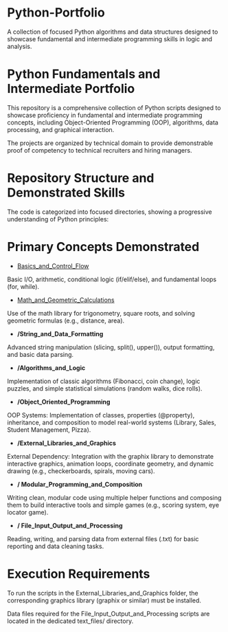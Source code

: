 # Python-Portfolio
A collection of focused Python algorithms and data structures designed to showcase fundamental and intermediate programming skills in logic and analysis.

# Python Fundamentals and Intermediate Portfolio

This repository is a comprehensive collection of Python scripts designed to showcase proficiency in fundamental and intermediate programming concepts, including Object-Oriented Programming (OOP), algorithms, data processing, and graphical interaction.

The projects are organized by technical domain to provide demonstrable proof of competency to technical recruiters and hiring managers.

# Repository Structure and Demonstrated Skills

The code is categorized into focused directories, showing a progressive understanding of Python principles:


# Primary Concepts Demonstrated

* [Basics_and_Control_Flow](./Basics_and_Control_Flow)

Basic I/O, arithmetic, conditional logic (if/elif/else), and fundamental loops (for, while).

* [Math_and_Geometric_Calculations](./Math_and_Geometric_Calculations)

Use of the math library for trigonometry, square roots, and solving geometric formulas (e.g., distance, area).

* **/String_and_Data_Formatting**

Advanced string manipulation (slicing, split(), upper()), output formatting, and basic data parsing.

* **/Algorithms_and_Logic**

Implementation of classic algorithms (Fibonacci, coin change), logic puzzles, and simple statistical simulations (random walks, dice rolls).

* **/Object_Oriented_Programming**

OOP Systems: Implementation of classes, properties (@property), inheritance, and composition to model real-world systems (Library, Sales, Student Management, Pizza).

* **/External_Libraries_and_Graphics**

External Dependency: Integration with the graphix library to demonstrate interactive graphics, animation loops, coordinate geometry, and dynamic drawing (e.g., checkerboards, spirals, moving cars).

* **/ Modular_Programming_and_Composition**

Writing clean, modular code using multiple helper functions and composing them to build interactive tools and simple games (e.g., scoring system, eye locator game).

* **/ File_Input_Output_and_Processing**

Reading, writing, and parsing data from external files (.txt) for basic reporting and data cleaning tasks.

# Execution Requirements

To run the scripts in the External_Libraries_and_Graphics folder, the corresponding graphics library (graphix or similar) must be installed.

Data files required for the File_Input_Output_and_Processing scripts are located in the dedicated text_files/ directory.